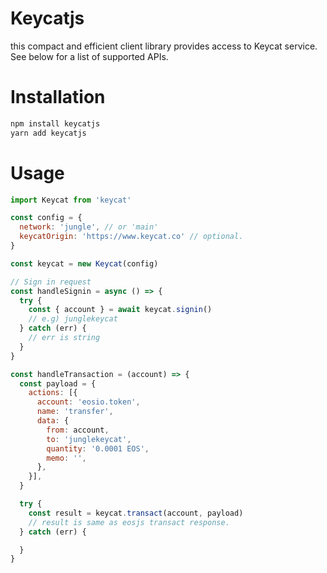 # Keycatjs
this compact and efficient client library provides access to Keycat service. See below for a list of supported APIs.

# Installation
```javascript
npm install keycatjs
yarn add keycatjs
```

# Usage
```javascript
import Keycat from 'keycat'

const config = {
  network: 'jungle', // or 'main'
  keycatOrigin: 'https://www.keycat.co' // optional.
}

const keycat = new Keycat(config)

// Sign in request
const handleSignin = async () => {
  try {
    const { account } = await keycat.signin()
    // e.g) junglekeycat
  } catch (err) {
    // err is string
  }
}

const handleTransaction = (account) => {
  const payload = {
    actions: [{
      account: 'eosio.token',
      name: 'transfer',
      data: {
        from: account,
        to: 'junglekeycat',
        quantity: '0.0001 EOS',
        memo: '',
      },
    }],
  }

  try {
    const result = keycat.transact(account, payload)
    // result is same as eosjs transact response.
  } catch (err) {

  }
}

```